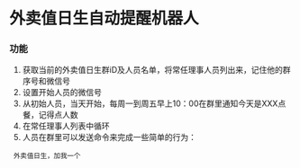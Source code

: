 # 外卖值日生自动提醒机器人
### 功能
1. 获取当前的外卖值日生群iD及人员名单，将常任理事人员列出来，记住他的群序号和微信号
2. 设置开始人员的微信号
3. 从初始人员，当天开始，每周一到周五早上10：00在群里通知今天是XXX点餐，记得点人数
4. 在常任理事人列表中循环
5. 人员在群里可以发送命令来完成一些简单的行为：
```
 外卖值日生，加我一个
```